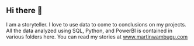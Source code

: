 ## Hi there 👋
I am a storyteller. I love to use data to come to conclusions on my projects. All the data analyzed using SQL, Python, and PowerBI is contained in various folders here. You can read my stories at www.martinwambugu.com

<!--
**martinwamb/martinwamb** is a ✨ _special_ ✨ repository because its `README.md` (this file) appears on your GitHub profile.

Here are some ideas to get you started:

- 🔭 I’m currently working on ...
- 🌱 I’m currently learning ...
- 👯 I’m looking to collaborate on ...
- 🤔 I’m looking for help with ...
- 💬 Ask me about ...
- 📫 How to reach me: ...
- 😄 Pronouns: ...
- ⚡ Fun fact: ...
-->
